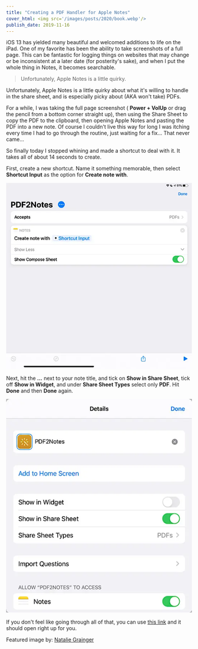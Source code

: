 ```yaml
---
title: "Creating a PDF Handler for Apple Notes"
cover_html: <img src='/images/posts/2020/book.webp'/>
publish_date: 2019-11-16
---
```


iOS 13 has yielded many beautiful and welcomed additions to life on the iPad.
One of my favorite has been the ability to take screenshots of a full page. This
can be fantastic for logging things on websites that may change or be
inconsistent at a later date (for posterity's sake), and when I put the whole
thing in Notes, it becomes searchable.

> Unfortunately, Apple Notes is a little quirky.

Unfortunately, Apple Notes is a little quirky about what it's willing to handle
in the share sheet, and is especially picky about (AKA won't take) PDFs.

For a while, I was taking the full page screenshot ( **Power + VolUp** or drag
the pencil from a bottom corner straight up), then using the Share Sheet to copy
the PDF to the clipboard, then opening Apple Notes and pasting the PDF into a
new note. Of course I couldn't live this way for long I was itching every time I
had to go through the routine, just waiting for a fix... That never came...

So finally today I stopped whining and made a shortcut to deal with it. It takes
all of about 14 seconds to create.

First, create a new shortcut. Name it something memorable, then select
**Shortcut Input** as the option for **Create note with**.

![Quick and Dirty Shortcut](/images/posts/2020/pdf2notes2.webp#wide)

Next, hit the **...** next to your note title, and tick on **Show in Share
Sheet**, tick off **Show in Widget**, and under **Share Sheet Types** select
only **PDF**. Hit **Done** and then **Done** again.

![Configuration](/images/posts/2020/pdf2notes1.webp#wide)

If you don't feel like going through all of that, you can use
[this link](https://www.icloud.com/shortcuts/43a23a0d2cfb4d8fa0b2bbc40eead342)
and it should open right up for you.

Featured image by:
[Natalie Grainger](https://unsplash.com/@missnjc?utm_medium=referral&utm_campaign=photographer-credit&utm_content=creditBadge)
